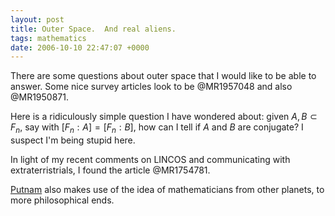 ```yaml
---
layout: post
title: Outer Space.  And real aliens.
tags: mathematics
date: 2006-10-10 22:47:07 +0000
---
```


There are some questions about outer space that I would like to be able to answer.  Some nice survey articles look to be @MR1957048 and also @MR1950871.

Here is a ridiculously simple question I have wondered about: given $A, B \subset F_n$, say with $[F_n : A] = [F_n : B]$, how can I tell if $A$ and $B$ are conjugate?  I suspect I'm being stupid here.

In light of my recent comments on LINCOS and communicating with extraterristrials, I found the article @MR1754781.

[Putnam](http://www.math.harvard.edu/preceptor/seminar/2001/index02.html) also makes use of the idea of mathematicians from other planets, to more philosophical ends.

